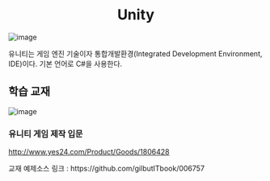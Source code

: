 <h1 align="center">Unity</h1>

![image](https://user-images.githubusercontent.com/101855570/201517984-2d923b6f-315e-46eb-af18-22021f3f781a.png)

유니티는 게임 엔진 기술이자 통합개발환경(Integrated Development Environment, IDE)이다. 기본 언어로 C#을 사용한다.

## 학습 교재

![image](https://user-images.githubusercontent.com/101855570/204349431-6ecb0b06-a735-4db5-bce5-001c096bf1bd.png)<h3>유니티 게임 제작 입문</h3>
http://www.yes24.com/Product/Goods/1806428
<p>교재 예제소스 링크 : https://github.com/gilbutITbook/006757</p>

